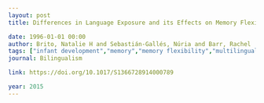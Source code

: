 ```yaml
---
layout: post
title: Differences in Language Exposure and its Effects on Memory Flexibility in Monolingual, Bilingual, and Trilingual Infants

date: 1996-01-01 00:00
author: Brito, Natalie H and Sebastián-Gallés, Núria and Barr, Rachel
tags: ["infant development","memory","memory flexibility","multilingualism"]
journal: Bilingualism

link: https://doi.org/10.1017/S1366728914000789

year: 2015
---
```




